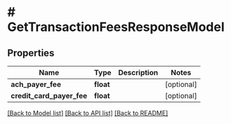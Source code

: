# # GetTransactionFeesResponseModel

## Properties

Name | Type | Description | Notes
------------ | ------------- | ------------- | -------------
**ach_payer_fee** | **float** |  | [optional]
**credit_card_payer_fee** | **float** |  | [optional]

[[Back to Model list]](../../README.md#models) [[Back to API list]](../../README.md#endpoints) [[Back to README]](../../README.md)
